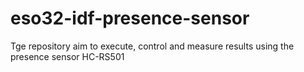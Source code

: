 # eso32-idf-presence-sensor
Tge repository aim to execute, control and measure results using the presence sensor HC-RS501
